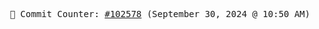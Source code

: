 <p align="center">
    <samp>
        📮 Commit Counter: <a href="https://github.com/Javascript-void0/Javascript-void0/commits/main">#102578</a> (September 30, 2024 @ 10:50 AM)
    </samp>
</p>